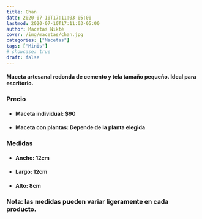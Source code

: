```yaml
---
title: Chan
date: 2020-07-10T17:11:03-05:00
lastmod: 2020-07-10T17:11:03-05:00
author: Macetas Nikté
cover: /img/macetas/chan.jpg
categories: ["Macetas"]
tags: ["Minis"]
# showcase: true
draft: false
---
```


#### Maceta artesanal redonda de cemento y tela tamaño pequeño. Ideal para escritorio.

###  Precio
- #### Maceta individual: $90
- #### Maceta con plantas: Depende de la planta elegida

### Medidas
- #### Ancho: 12cm
- #### Largo: 12cm
- #### Alto: 8cm
### Nota: las medidas pueden variar ligeramente en cada producto.
<!--more-->
